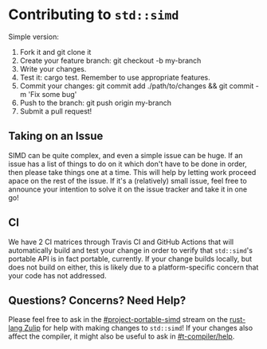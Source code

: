# Contributing to `std::simd`

Simple version:
1. Fork it and git clone it
2. Create your feature branch: git checkout -b my-branch
3. Write your changes.
4. Test it: cargo test. Remember to use appropriate features.
5. Commit your changes: git commit add ./path/to/changes && git commit -m 'Fix some bug'
6. Push to the branch: git push origin my-branch
7. Submit a pull request!

## Taking on an Issue

SIMD can be quite complex, and even a simple issue can be huge. If an issue has a list of things to do on it which don't have to be done in order, then please take things one at a time. This will help by letting work proceed apace on the rest of the issue. If it's a (relatively) small issue, feel free to announce your intention to solve it on the issue tracker and take it in one go!

## CI

We have 2 CI matrices through Travis CI and GitHub Actions that will automatically build and test your change in order to verify that `std::simd`'s portable API is in fact portable, currently. If your change builds locally, but does not build on either, this is likely due to a platform-specific concern that your code has not addressed.

## Questions? Concerns? Need Help?

Please feel free to ask in the [#project-portable-simd][zulip-portable-simd] stream on the [rust-lang Zulip][zulip] for help with making changes to `std::simd`!
If your changes also affect the compiler, it might also be useful to ask in [#t-compiler/help][zulip-compiler-help].

[zulip-portable-simd]: https://rust-lang.zulipchat.com/#narrow/stream/257879-project-portable-simd
[zulip-compiler-help]: https://rust-lang.zulipchat.com/#narrow/stream/182449-t-compiler.2Fhelp
[zulip]: https://rust-lang.zulipchat.com